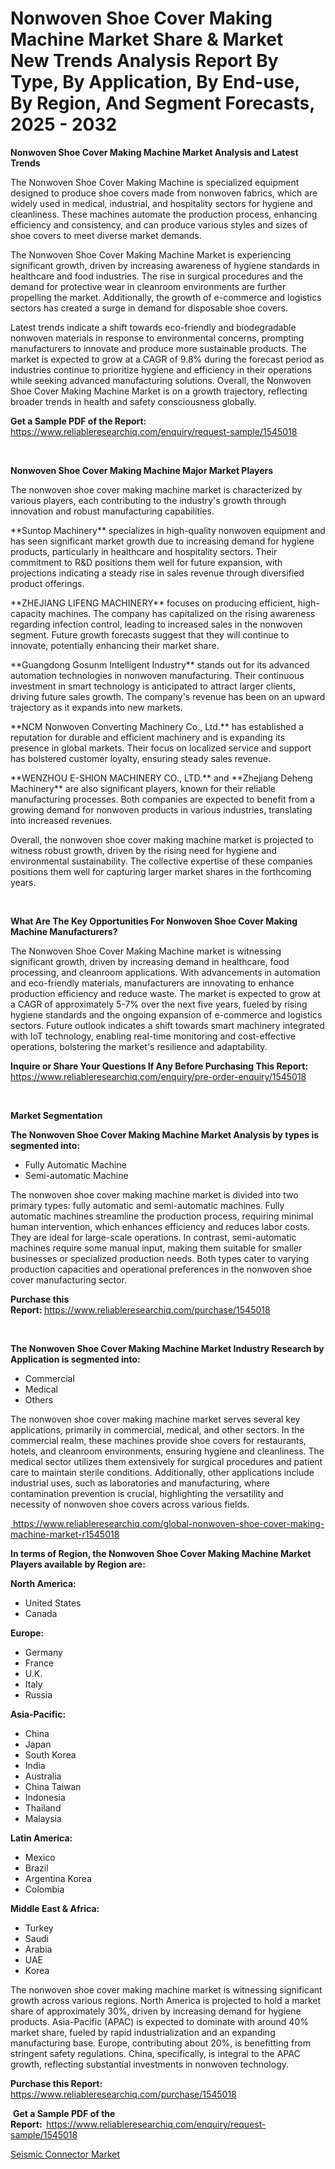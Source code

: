<p><h1>Nonwoven Shoe Cover Making Machine Market Share & Market New Trends Analysis Report By Type, By Application, By End-use, By Region, And Segment Forecasts, 2025 - 2032</h1></p><p><strong>Nonwoven Shoe Cover Making Machine Market Analysis and Latest Trends</strong></p>
<p><p>The Nonwoven Shoe Cover Making Machine is specialized equipment designed to produce shoe covers made from nonwoven fabrics, which are widely used in medical, industrial, and hospitality sectors for hygiene and cleanliness. These machines automate the production process, enhancing efficiency and consistency, and can produce various styles and sizes of shoe covers to meet diverse market demands.</p><p>The Nonwoven Shoe Cover Making Machine Market is experiencing significant growth, driven by increasing awareness of hygiene standards in healthcare and food industries. The rise in surgical procedures and the demand for protective wear in cleanroom environments are further propelling the market. Additionally, the growth of e-commerce and logistics sectors has created a surge in demand for disposable shoe covers.</p><p>Latest trends indicate a shift towards eco-friendly and biodegradable nonwoven materials in response to environmental concerns, prompting manufacturers to innovate and produce more sustainable products. The market is expected to grow at a CAGR of 9.8% during the forecast period as industries continue to prioritize hygiene and efficiency in their operations while seeking advanced manufacturing solutions. Overall, the Nonwoven Shoe Cover Making Machine Market is on a growth trajectory, reflecting broader trends in health and safety consciousness globally.</p></p>
<p><strong>Get a Sample PDF of the Report:&nbsp;</strong> <a href="https://www.reliableresearchiq.com/enquiry/request-sample/1545018?utm_campaign=2309&utm_medium=2&utm_source=Github&utm_content=ia&utm_term=17022025&utm_id=nonwoven-shoe-cover-making-machine">https://www.reliableresearchiq.com/enquiry/request-sample/1545018</a></p>
<p>&nbsp;</p>
<p><strong>Nonwoven Shoe Cover Making Machine Major Market Players</strong></p>
<p><p>The nonwoven shoe cover making machine market is characterized by various players, each contributing to the industry's growth through innovation and robust manufacturing capabilities. </p><p>**Suntop Machinery** specializes in high-quality nonwoven equipment and has seen significant market growth due to increasing demand for hygiene products, particularly in healthcare and hospitality sectors. Their commitment to R&D positions them well for future expansion, with projections indicating a steady rise in sales revenue through diversified product offerings.</p><p>**ZHEJIANG LIFENG MACHINERY** focuses on producing efficient, high-capacity machines. The company has capitalized on the rising awareness regarding infection control, leading to increased sales in the nonwoven segment. Future growth forecasts suggest that they will continue to innovate, potentially enhancing their market share.</p><p>**Guangdong Gosunm Intelligent Industry** stands out for its advanced automation technologies in nonwoven manufacturing. Their continuous investment in smart technology is anticipated to attract larger clients, driving future sales growth. The company's revenue has been on an upward trajectory as it expands into new markets.</p><p>**NCM Nonwoven Converting Machinery Co., Ltd.** has established a reputation for durable and efficient machinery and is expanding its presence in global markets. Their focus on localized service and support has bolstered customer loyalty, ensuring steady sales revenue.</p><p>**WENZHOU E-SHION MACHINERY CO., LTD.** and **Zhejiang Deheng Machinery** are also significant players, known for their reliable manufacturing processes. Both companies are expected to benefit from a growing demand for nonwoven products in various industries, translating into increased revenues.</p><p>Overall, the nonwoven shoe cover making machine market is projected to witness robust growth, driven by the rising need for hygiene and environmental sustainability. The collective expertise of these companies positions them well for capturing larger market shares in the forthcoming years.</p></p>
<p>&nbsp;</p>
<p><strong>What Are The Key Opportunities For Nonwoven Shoe Cover Making Machine Manufacturers?</strong></p>
<p><p>The Nonwoven Shoe Cover Making Machine market is witnessing significant growth, driven by increasing demand in healthcare, food processing, and cleanroom applications. With advancements in automation and eco-friendly materials, manufacturers are innovating to enhance production efficiency and reduce waste. The market is expected to grow at a CAGR of approximately 5-7% over the next five years, fueled by rising hygiene standards and the ongoing expansion of e-commerce and logistics sectors. Future outlook indicates a shift towards smart machinery integrated with IoT technology, enabling real-time monitoring and cost-effective operations, bolstering the market's resilience and adaptability.</p></p>
<p><strong>Inquire or Share Your Questions If Any Before Purchasing This Report:</strong> <a href="https://www.reliableresearchiq.com/enquiry/pre-order-enquiry/1545018?utm_campaign=2309&utm_medium=2&utm_source=Github&utm_content=ia&utm_term=17022025&utm_id=nonwoven-shoe-cover-making-machine">https://www.reliableresearchiq.com/enquiry/pre-order-enquiry/1545018</a></p>
<p>&nbsp;</p>
<p><strong>Market Segmentation</strong></p>
<p><strong>The Nonwoven Shoe Cover Making Machine Market Analysis by types is segmented into:</strong></p>
<p><ul><li>Fully Automatic Machine</li><li>Semi-automatic Machine</li></ul></p>
<p><p>The nonwoven shoe cover making machine market is divided into two primary types: fully automatic and semi-automatic machines. Fully automatic machines streamline the production process, requiring minimal human intervention, which enhances efficiency and reduces labor costs. They are ideal for large-scale operations. In contrast, semi-automatic machines require some manual input, making them suitable for smaller businesses or specialized production needs. Both types cater to varying production capacities and operational preferences in the nonwoven shoe cover manufacturing sector.</p></p>
<p><strong>Purchase this Report:&nbsp;</strong><a href="https://www.reliableresearchiq.com/purchase/1545018?utm_campaign=2309&utm_medium=2&utm_source=Github&utm_content=ia&utm_term=17022025&utm_id=nonwoven-shoe-cover-making-machine">https://www.reliableresearchiq.com/purchase/1545018</a></p>
<p>&nbsp;</p>
<p><strong>The Nonwoven Shoe Cover Making Machine Market Industry Research by Application is segmented into:</strong></p>
<p><ul><li>Commercial</li><li>Medical</li><li>Others</li></ul></p>
<p><p>The nonwoven shoe cover making machine market serves several key applications, primarily in commercial, medical, and other sectors. In the commercial realm, these machines provide shoe covers for restaurants, hotels, and cleanroom environments, ensuring hygiene and cleanliness. The medical sector utilizes them extensively for surgical procedures and patient care to maintain sterile conditions. Additionally, other applications include industrial uses, such as laboratories and manufacturing, where contamination prevention is crucial, highlighting the versatility and necessity of nonwoven shoe covers across various fields.</p></p>
<p><a href="https://www.reliableresearchiq.com/global-nonwoven-shoe-cover-making-machine-market-r1545018?utm_campaign=2309&utm_medium=2&utm_source=Github&utm_content=ia&utm_term=17022025&utm_id=nonwoven-shoe-cover-making-machine">&nbsp;https://www.reliableresearchiq.com/global-nonwoven-shoe-cover-making-machine-market-r1545018</a></p>
<p><strong>In terms of Region, the Nonwoven Shoe Cover Making Machine Market Players available by Region are:</strong></p>
<p>
    <p> <strong> North America: </strong>
        <ul>
            <li>United States</li>
            <li>Canada</li>
        </ul>
        </p> 
    <p> <strong> Europe: </strong>
        <ul>
            <li>Germany</li>
            <li>France</li>
            <li>U.K.</li>
            <li>Italy</li>
            <li>Russia</li>
        </ul>
        </p> 
    <p> <strong> Asia-Pacific: </strong>
        <ul>
            <li>China</li>
            <li>Japan</li>
            <li>South Korea</li>
            <li>India</li>
            <li>Australia</li>
            <li>China Taiwan</li>
            <li>Indonesia</li>
            <li>Thailand</li>
            <li>Malaysia</li>
        </ul>
        </p> 
    <p> <strong> Latin America: </strong>
        <ul>
            <li>Mexico</li>
            <li>Brazil</li>
            <li>Argentina Korea</li>
            <li>Colombia</li>
        </ul>
        </p> 
    <p> <strong> Middle East & Africa: </strong>
        <ul>
            <li>Turkey</li>
            <li>Saudi</li>
            <li>Arabia</li>
            <li>UAE</li>
            <li>Korea</li>
        </ul>
    </p>
    </p>
<p><p>The nonwoven shoe cover making machine market is witnessing significant growth across various regions. North America is projected to hold a market share of approximately 30%, driven by increasing demand for hygiene products. Asia-Pacific (APAC) is expected to dominate with around 40% market share, fueled by rapid industrialization and an expanding manufacturing base. Europe, contributing about 20%, is benefitting from stringent safety regulations. China, specifically, is integral to the APAC growth, reflecting substantial investments in nonwoven technology.</p></p>
<p><strong>Purchase this Report: </strong><a href="https://www.reliableresearchiq.com/purchase/1545018?utm_campaign=2309&utm_medium=2&utm_source=Github&utm_content=ia&utm_term=17022025&utm_id=nonwoven-shoe-cover-making-machine">https://www.reliableresearchiq.com/purchase/1545018</a></p>
<p>&nbsp;<strong>Get a Sample PDF of the Report:&nbsp;&nbsp;</strong><a href="https://www.reliableresearchiq.com/enquiry/request-sample/1545018?utm_campaign=2309&utm_medium=2&utm_source=Github&utm_content=ia&utm_term=17022025&utm_id=nonwoven-shoe-cover-making-machine">https://www.reliableresearchiq.com/enquiry/request-sample/1545018</a></p>
<p><strong></strong></p>
<p><p><a href="https://github.com/triattwood9919/Market-Research-Report-List-1/blob/main/seismic-connector-market.md?utm_campaign=2309&utm_medium=2&utm_source=Github&utm_content=ia&utm_term=17022025&utm_id=nonwoven-shoe-cover-making-machine">Seismic Connector Market</a></p></p>